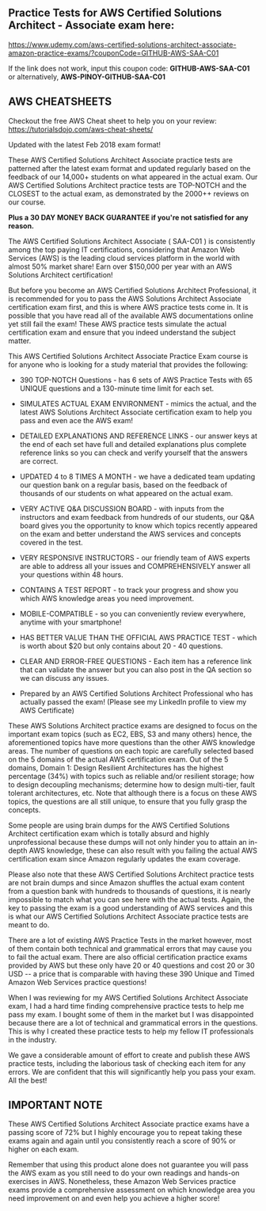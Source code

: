 ##  Practice Tests for AWS Certified Solutions Architect - Associate exam here: 

https://www.udemy.com/aws-certified-solutions-architect-associate-amazon-practice-exams/?couponCode=GITHUB-AWS-SAA-C01

If the link does not work, input this coupon code: **GITHUB-AWS-SAA-C01** or alternatively, **AWS-PINOY-GITHUB-SAA-C01**


## AWS CHEATSHEETS
Checkout the free AWS Cheat sheet to help you on your review: https://tutorialsdojo.com/aws-cheat-sheets/ 


Updated with the latest Feb 2018 exam format! 

These AWS Certified Solutions Architect Associate practice tests are patterned after the latest exam format and updated regularly based on the feedback of our 14,000+ students on what appeared in the actual exam. Our AWS Certified Solutions Architect practice tests are TOP-NOTCH and the CLOSEST to the actual exam, as demonstrated by the 2000++ reviews on our course.

**Plus a 30 DAY MONEY BACK GUARANTEE if you're not satisfied for any reason.**

The AWS Certified Solutions Architect Associate ( SAA-C01 ) is consistently among the top paying IT certifications, considering that Amazon Web Services (AWS) is the leading cloud services platform in the world with almost 50% market share! Earn over $150,000 per year with an AWS Solutions Architect certification!

But before you become an AWS Certified Solutions Architect Professional, it is recommended for you to pass the AWS Solutions Architect Associate certification exam first, and this is where AWS practice tests come in. It is possible that you have read all of the available AWS documentations online yet still fail the exam! These AWS practice tests simulate the actual certification exam and ensure that you indeed understand the subject matter.

This AWS Certified Solutions Architect Associate Practice Exam course is for anyone who is looking for a study material that provides the following:

* 390 TOP-NOTCH Questions - has 6 sets of AWS Practice Tests with 65 UNIQUE questions and a 130-minute time limit for each set.

* SIMULATES ACTUAL EXAM ENVIRONMENT - mimics the actual, and the latest AWS Solutions Architect Associate certification exam to help you pass and even ace the AWS exam!

* DETAILED EXPLANATIONS AND REFERENCE LINKS - our answer keys at the end of each set have full and detailed explanations plus complete reference links so you can check and verify yourself that the answers are correct.

* UPDATED 4 to 8 TIMES A MONTH - we have a dedicated team updating our question bank on a regular basis, based on the feedback of thousands of our students on what appeared on the actual exam.

* VERY ACTIVE Q&A DISCUSSION BOARD - with inputs from the instructors and exam feedback from hundreds of our students, our Q&A board gives you the opportunity to know which topics recently appeared on the exam and better understand the AWS services and concepts covered in the test.

* VERY RESPONSIVE INSTRUCTORS - our friendly team of AWS experts are able to address all your issues and COMPREHENSIVELY answer all your questions within 48 hours.

* CONTAINS A TEST REPORT - to track your progress and show you which AWS knowledge areas you need improvement.

* MOBILE-COMPATIBLE - so you can conveniently review everywhere, anytime with your smartphone!

* HAS BETTER VALUE THAN THE OFFICIAL AWS PRACTICE TEST - which is worth about $20 but only contains about 20 - 40 questions.

* CLEAR AND ERROR-FREE QUESTIONS - Each item has a reference link that can validate the answer but you can also post in the QA section so we can discuss any issues.

* Prepared by an AWS Certified Solutions Architect Professional who has actually passed the exam! (Please see my LinkedIn profile to view my AWS Certificate)



These AWS Solutions Architect practice exams are designed to focus on the important exam topics (such as EC2, EBS, S3 and many others) hence, the aforementioned topics have more questions than the other AWS knowledge areas. The number of questions on each topic are carefully selected based on the 5 domains of the actual AWS certification exam. Out of the 5 domains, Domain 1: Design Resilient Architectures has the highest percentage (34%) with topics such as reliable and/or resilient storage; how to design decoupling mechanisms; determine how to design multi-tier, fault tolerant architectures, etc. Note that although there is a focus on these AWS topics, the questions are all still unique, to ensure that you fully grasp the concepts.

Some people are using brain dumps for the AWS Certified Solutions Architect certification exam which is totally absurd and highly unprofessional because these dumps will not only hinder you to attain an in-depth AWS knowledge, these can also result with you failing the actual AWS certification exam since Amazon regularly updates the exam coverage.

Please also note that these AWS Certified Solutions Architect practice tests are not brain dumps and since Amazon shuffles the actual exam content from a question bank with hundreds to thousands of questions, it is nearly impossible to match what you can see here with the actual tests. Again, the key to passing the exam is a good understanding of AWS services and this is what our AWS Certified Solutions Architect Associate practice tests are meant to do.

There are a lot of existing AWS Practice Tests in the market however, most of them contain both technical and grammatical errors that may cause you to fail the actual exam. There are also official certification practice exams provided by AWS but these only have 20 or 40 questions and cost 20 or 30 USD -- a price that is comparable with having these 390 Unique and Timed Amazon Web Services practice questions!

When I was reviewing for my AWS Certified Solutions Architect Associate exam, I had a hard time finding comprehensive practice tests to help me pass my exam. I bought some of them in the market but I was disappointed because there are a lot of technical and grammatical errors in the questions. This is why I created these practice tests to help my fellow IT professionals in the industry.

We gave a considerable amount of effort to create and publish these AWS practice tests, including the laborious task of checking each item for any errors. We are confident that this will significantly help you pass your exam. All the best!



## IMPORTANT NOTE

These AWS Certified Solutions Architect Associate practice exams have a passing score of 72% but I highly encourage you to repeat taking these exams again and again until you consistently reach a score of 90% or higher on each exam.

Remember that using this product alone does not guarantee you will pass the AWS exam as you still need to do your own readings and hands-on exercises in AWS. Nonetheless, these Amazon Web Services practice exams provide a comprehensive assessment on which knowledge area you need improvement on and even help you achieve a higher score!
